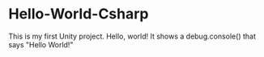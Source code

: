 # Hello-World-Csharp
 
 This is my first Unity project. Hello, world! It shows a debug.console() that says "Hello World!"
